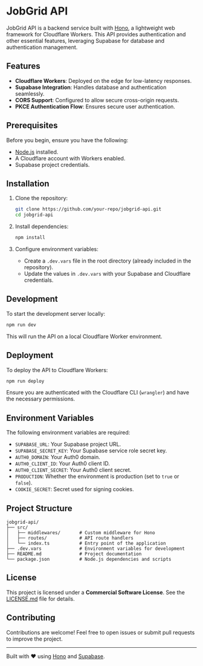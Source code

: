 # JobGrid API

JobGrid API is a backend service built with [Hono](https://hono.dev/), a lightweight web framework for Cloudflare Workers. This API provides authentication and other essential features, leveraging Supabase for database and authentication management.

## Features

- **Cloudflare Workers**: Deployed on the edge for low-latency responses.
- **Supabase Integration**: Handles database and authentication seamlessly.
- **CORS Support**: Configured to allow secure cross-origin requests.
- **PKCE Authentication Flow**: Ensures secure user authentication.

## Prerequisites

Before you begin, ensure you have the following:

- [Node.js](https://nodejs.org/) installed.
- A Cloudflare account with Workers enabled.
- Supabase project credentials.

## Installation

1. Clone the repository:
   ```bash
   git clone https://github.com/your-repo/jobgrid-api.git
   cd jobgrid-api
   ```

2. Install dependencies:
   ```bash
   npm install
   ```

3. Configure environment variables:
   - Create a `.dev.vars` file in the root directory (already included in the repository).
   - Update the values in `.dev.vars` with your Supabase and Cloudflare credentials.

## Development

To start the development server locally:

```bash
npm run dev
```

This will run the API on a local Cloudflare Worker environment.

## Deployment

To deploy the API to Cloudflare Workers:

```bash
npm run deploy
```

Ensure you are authenticated with the Cloudflare CLI (`wrangler`) and have the necessary permissions.

## Environment Variables

The following environment variables are required:

- `SUPABASE_URL`: Your Supabase project URL.
- `SUPABASE_SECRET_KEY`: Your Supabase service role secret key.
- `AUTH0_DOMAIN`: Your Auth0 domain.
- `AUTH0_CLIENT_ID`: Your Auth0 client ID.
- `AUTH0_CLIENT_SECRET`: Your Auth0 client secret.
- `PRODUCTION`: Whether the environment is production (set to `true` or `false`).
- `COOKIE_SECRET`: Secret used for signing cookies.

## Project Structure

```
jobgrid-api/
├── src/
│   ├── middlewares/       # Custom middleware for Hono
│   ├── routes/            # API route handlers
│   └── index.ts           # Entry point of the application
├── .dev.vars              # Environment variables for development
├── README.md              # Project documentation
└── package.json           # Node.js dependencies and scripts
```

## License

This project is licensed under a **Commercial Software License**. See the [LICENSE.md](LICENSE.md) file for details.

## Contributing

Contributions are welcome! Feel free to open issues or submit pull requests to improve the project.

---
Built with ❤️ using [Hono](https://hono.dev/) and [Supabase](https://supabase.com/).
